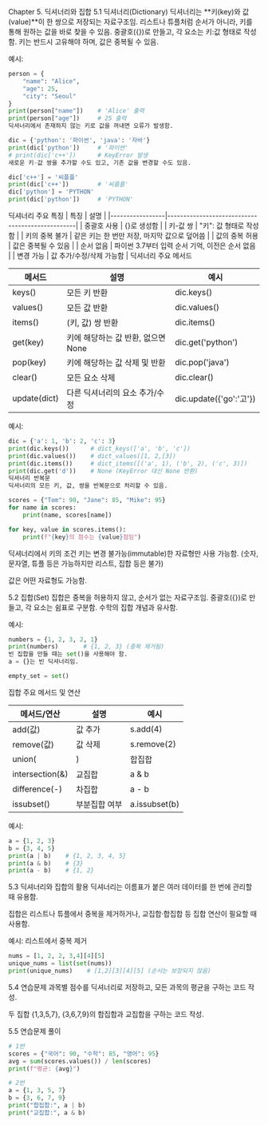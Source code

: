 Chapter 5. 딕셔너리와 집합
5.1 딕셔너리(Dictionary)
딕셔너리는 **키(key)와 값(value)**이 한 쌍으로 저장되는 자료구조임.
리스트나 튜플처럼 순서가 아니라, 키를 통해 원하는 값을 바로 찾을 수 있음.
중괄호({})로 만들고, 각 요소는 키:값 형태로 작성함.
키는 반드시 고유해야 하며, 값은 중복될 수 있음.

예시:

```python
person = {
    "name": "Alice",
    "age": 25,
    "city": "Seoul"
}
print(person["name"])    # 'Alice' 출력
print(person["age"])     # 25 출력
딕셔너리에서 존재하지 않는 키로 값을 꺼내면 오류가 발생함.
```
```python
dic = {'python': '파이썬', 'java': '자바'}
print(dic['python'])     # '파이썬'
# print(dic['c++'])      # KeyError 발생
새로운 키-값 쌍을 추가할 수도 있고, 기존 값을 변경할 수도 있음.
```
```python
dic['c++'] = '씨플플'
print(dic['c++'])        # '씨플플'
dic['python'] = 'PYTHON'
print(dic['python'])     # 'PYTHON'
```
딕셔너리 주요 특징
| 특징            | 설명                                            |
|-----------------|-------------------------------------------------|
| 중괄호 사용     | {}로 생성함                                     |
| 키-값 쌍        | "키": 값 형태로 작성함                          |
| 키의 중복 불가  | 같은 키는 한 번만 저장, 마지막 값으로 덮어씀     |
| 값의 중복 허용  | 값은 중복될 수 있음                             |
| 순서 없음       | 파이썬 3.7부터 입력 순서 기억, 이전은 순서 없음  |
| 변경 가능       | 값 추가/수정/삭제 가능함                        |
딕셔너리 주요 메서드

| 메서드        | 설명                                   | 예시                              |
|---------------|----------------------------------------|-----------------------------------|
| keys()        | 모든 키 반환                           | dic.keys()                        |
| values()      | 모든 값 반환                           | dic.values()                      |
| items()       | (키, 값) 쌍 반환                      | dic.items()                       |
| get(key)      | 키에 해당하는 값 반환, 없으면 None     | dic.get('python')                 |
| pop(key)      | 키에 해당하는 값 삭제 및 반환          | dic.pop('java')                   |
| clear()       | 모든 요소 삭제                         | dic.clear()                       |
| update(dict)  | 다른 딕셔너리의 요소 추가/수정         | dic.update({'go':'고'})           |
예시:

```python
dic = {'a': 1, 'b': 2, 'c': 3}
print(dic.keys())      # dict_keys(['a', 'b', 'c'])
print(dic.values())    # dict_values([1, 2,[3])
print(dic.items())     # dict_items([('a', 1), ('b', 2), ('c', 3)])
print(dic.get('d'))    # None (KeyError 대신 None 반환)
딕셔너리 반복문
딕셔너리의 모든 키, 값, 쌍을 반복문으로 처리할 수 있음.
```
```python
scores = {"Tom": 90, "Jane": 85, "Mike": 95}
for name in scores:
    print(name, scores[name])

for key, value in scores.items():
    print(f"{key}의 점수는 {value}점임")
```
딕셔너리에서 키의 조건
키는 변경 불가능(immutable)한 자료형만 사용 가능함.
(숫자, 문자열, 튜플 등은 가능하지만 리스트, 집합 등은 불가)

값은 어떤 자료형도 가능함.

5.2 집합(Set)
집합은 중복을 허용하지 않고, 순서가 없는 자료구조임.
중괄호({})로 만들고, 각 요소는 쉼표로 구분함.
수학의 집합 개념과 유사함.

예시:

```python
numbers = {1, 2, 3, 2, 1}
print(numbers)       # {1, 2, 3} (중복 제거됨)
빈 집합을 만들 때는 set()을 사용해야 함.
a = {}는 빈 딕셔너리임.

empty_set = set()
```
집합 주요 메서드 및 연산

| 메서드/연산      | 설명                       | 예시                          |
|------------------|----------------------------|-------------------------------|
| add(값)          | 값 추가                    | s.add(4)                      |
| remove(값)       | 값 삭제                    | s.remove(2)                   |
| union(|)         | 합집합                     | a | b                         |
| intersection(&)  | 교집합                     | a & b                         |
| difference(-)    | 차집합                     | a - b                         |
| issubset()       | 부분집합 여부              | a.issubset(b)                 |
예시:

```python
a = {1, 2, 3}
b = {3, 4, 5}
print(a | b)    # {1, 2, 3, 4, 5}
print(a & b)    # {3}
print(a - b)    # {1, 2}
```
5.3 딕셔너리와 집합의 활용
딕셔너리는 이름표가 붙은 여러 데이터를 한 번에 관리할 때 유용함.

집합은 리스트나 튜플에서 중복을 제거하거나, 교집합·합집합 등 집합 연산이 필요할 때 사용함.

예시: 리스트에서 중복 제거

```python
nums = [1, 2, 2, 3,4][4][5]
unique_nums = list(set(nums))
print(unique_nums)    # [1,2][3][4][5] (순서는 보장되지 않음)
```
5.4 연습문제
과목별 점수를 딕셔너리로 저장하고, 모든 과목의 평균을 구하는 코드 작성.

두 집합 {1,3,5,7}, {3,6,7,9}의 합집합과 교집합을 구하는 코드 작성.

5.5 연습문제 풀이
```python
# 1번
scores = {"국어": 90, "수학": 85, "영어": 95}
avg = sum(scores.values()) / len(scores)
print(f"평균: {avg}")
```
```python
# 2번
a = {1, 3, 5, 7}
b = {3, 6, 7, 9}
print("합집합:", a | b)
print("교집합:", a & b)
```
